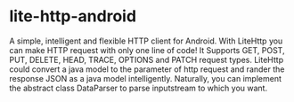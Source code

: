 lite-http-android
=================

A simple, intelligent and flexible HTTP client for Android. With LiteHttp you can make HTTP request with only one line of code! It Supports GET, POST, PUT, DELETE, HEAD, TRACE, OPTIONS and PATCH request types. LiteHttp could convert a java model to the parameter of http request and rander the response JSON as a java model intelligently. Naturally, you can implement the abstract class DataParser to parse inputstream to which you want.

